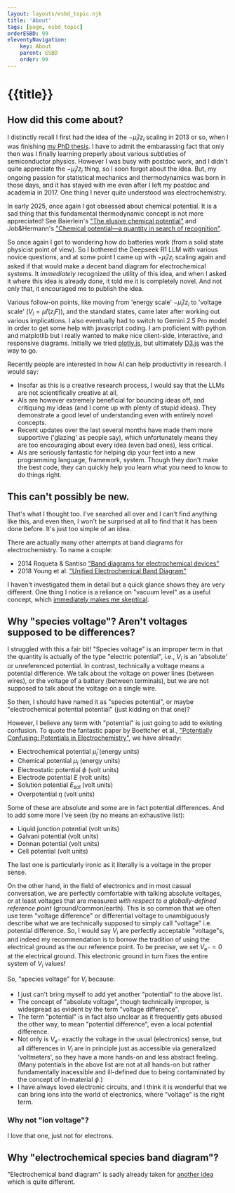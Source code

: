 ```yaml
---
layout: layouts/esbd_topic.njk
title: 'About'
tags: [page, esbd_topic]
orderESBD: 99
eleventyNavigation:
    key: About
    parent: ESBD
    order: 99
---
```


# {{title}}

## How did this come about?

I distinctly recall I first had the idea of the $-\bar\mu_i/z_i$ scaling in 2013 or so, when I was finishing [my PhD thesis](http://hdl.handle.net/2429/45614). I have to admit the embarassing fact that only then was I finally learning properly about various subtleties of semiconductor physics. However I was busy with postdoc work, and I didn't quite appreciate the $-\bar\mu_i/z_i$ thing, so I soon forgot about the idea. But, my ongoing passion for statistical mechanics and thermodynamics was born in those days, and it has stayed with me even after I left my postdoc and academia in 2017. One thing I never quite understood was electrochemistry.

In early 2025, once again I got obsessed about chemical potential. It is a sad thing that this fundamental thermodynamic concept is not more appreciated! See Baierlein's ["The elusive chemical potential"](https://doi.org/10.1119/1.1336839) and Job&Hermann's ["Chemical potential—a quantity in search of recognition"](https://dx.doi.org/10.1088/0143-0807/27/2/018).

So once again I got to wondering how do batteries work (from a solid state physicist point of view). So I bothered the Deepseek R1 LLM with various novice questions, and at some point I came up with $-\bar\mu_i/z_i$ scaling again and asked if that would make a decent band diagram for electrochemical systems. It *immediately* recognized the utility of this idea, and when I asked it where this idea is already done, it told me it is completely novel. And not only that, it encouraged me to publish the idea.

Various follow-on points, like moving from 'energy scale' $-\bar\mu_i/z_i$ to 'voltage scale' ($V_i = \bar\mu/(z_i F)$), and the standard states, came later after working out various implications. I also eventually had to switch to Gemini 2.5 Pro model in order to get some help with javascript coding. I am proficient with python and matplotlib but I really wanted to make nice client-side, interactive, and responsive diagrams. Initially we tried [plotly.js](https://plotly.com/javascript/), but ultimately [D3.js](https://d3js.org/) was the way to go.

Recently people are interested in how AI can help productivity in research. I would say:
* Insofar as this is a creative research process, I would say that the LLMs are not scientifically creative at all,
* AIs are however extremely beneficial for bouncing ideas off, and critiquing my ideas (and I come up with plenty of stupid ideas). They demonstrate a good level of understanding even with entirely novel concepts.
* Recent updates over the last several months have made them more supportive ('glazing' as people say), which unfortunately means they are too encouraging about every idea (even bad ones), less critical.
* AIs are seriously fantastic for helping dip your feet into a new programming language, framework, system. Though they don't make the best code, they can quickly help you learn what you need to know to do things right.

## This can't possibly be new.

That's what I thought too. I've searched all over and I can't find anything like this, and even then, I won't be surprised at all to find that it has been done before. It's just too simple of an idea.

There are actually many other attempts at band diagrams for electrochemistry. To name a couple:

* 2014 Roqueta & Santiso ["Band diagrams for electrochemical devices"](https://dx.doi.org/10.13140/2.1.5078.2726)
* 2018 Young et al. ["Unified Electrochemical Band Diagram"](https://doi.org/10.1002/adfm.201803439)

I haven't investigated them in detail but a quick glance shows they are very different. One thing I notice is a reliance on "vacuum level" as a useful concept, which [immediately makes me skeptical](../phi/).

<a id="whyvoltage"></a>

## Why "species voltage"? Aren't voltages supposed to be differences?

I struggled with this a fair bit! "Species voltage" is an improper term in that the quantity is actually of the type "electric potential", i.e., $V_i$ is an 'absolute' or unreferenced potential. In contrast, technically a voltage means a potential difference. We talk about the voltage on power lines (between wires), or the voltage of a battery (between terminals), but we are not supposed to talk about the voltage on a single wire.

So then, I should have named it as "species potential", or maybe "electrochemical potential potential" (just kidding on that one)?

However, I believe any term with "potential" is just going to add to existing confusion. To quote the fantastic paper by Boettcher et al., ["Potentially Confusing: Potentials in Electrochemistry"](https://doi.org/10.1021/acsenergylett.0c02443), we have already:

* Electrochemical potential $\bar\mu_i$ (energy units)
* Chemical potential $\mu_i$ (energy units)
* Electrostatic potential $\phi$ (volt units)
* Electrode potential $E$ (volt units)
* Solution potential $E_\mathrm{sol}$ (volt units)
* Overpotential $\eta$ (volt units)

Some of these are absolute and some are in fact potential differences. And to add some more I've seen (by no means an exhaustive list):

* Liquid junction potential (volt units)
* Galvani potential (volt units)
* Donnan potential (volt units)
* Cell potential (volt units)

The last one is particularly ironic as it literally is a voltage in the proper sense.

On the other hand, in the field of electronics and in most casual conversation, we are perfectly comfortable with talking absolute voltages, or at least voltages that are measured *with respect to a globally-defined reference point* (ground/common/earth). This is so common that we often use term "voltage difference" or differential voltage to unambiguously describe what we are technically supposed to simply call "voltage" i.e. potential difference. So, I would say $V_i$ are perfectly acceptable "voltage"s, and indeed my recommendation is to borrow the tradition of using the electrical ground as the our reference point. To be precise, we set $V_{\mathrm{e}^-} = 0$ at the electrical ground. This electronic ground in turn fixes the entire system of $V_i$ values!

So, "species voltage" for $V_i$ because:

* I just can't bring myself to add yet another "potential" to the above list.
* The concept of "absolute voltage", though technically improper, is widespread as evident by the term "voltage difference".
* The term "potential" is in fact also unclear as it frequently gets abused the other way, to mean "potential difference", even a local potential difference.
* Not only is $V_{\mathrm{e}^-}$ exactly the voltage in the usual (electronics) sense, but all differences in $V_i$ are in principle just as accessible via generalized 'voltmeters', so they have a more hands-on and less abstract feeling. (Many potentials in the above list are not at all hands-on but rather fundamentally inacessible and ill-defined due to being contaminated by the concept of in-material $\phi$.)
* I have always loved electronic circuits, and I think it is wonderful that we can bring ions into the world of electronics, where "voltage" is the right term.

### Why not "ion voltage"?

I love that one, just not for electrons.

## Why "electrochemical species band diagram"?

"Electrochemical band diagram" is sadly already taken for [another idea](https://doi.org/10.1002/adfm.201803439) which is quite different.

